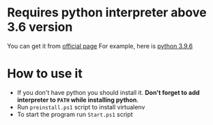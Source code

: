 # Requires python interpreter above 3.6 version
You can get it from [official page](https://www.python.org/downloads/)
For example, here is [python 3.9.6](https://www.python.org/ftp/python/3.9.6/python-3.9.6-amd64.exe)

# How to use it
- If you don't have python you should install it. **Don't forget to add interpreter to `PATH` while installing python**.
- Run `preinstall.ps1` script to install virtualenv
- To start the program run `Start.ps1` script
